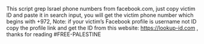 This script grep Israel phone numbers from facebook.com, just copy victim ID and paste it in search input, you will get the victim phone number which begins with +972, Note: if your victim’s Facebook profile is username not ID copy the profile link and get the ID from this website: https://lookup-id.com , thanks for reading #FREE-PALESTINE

